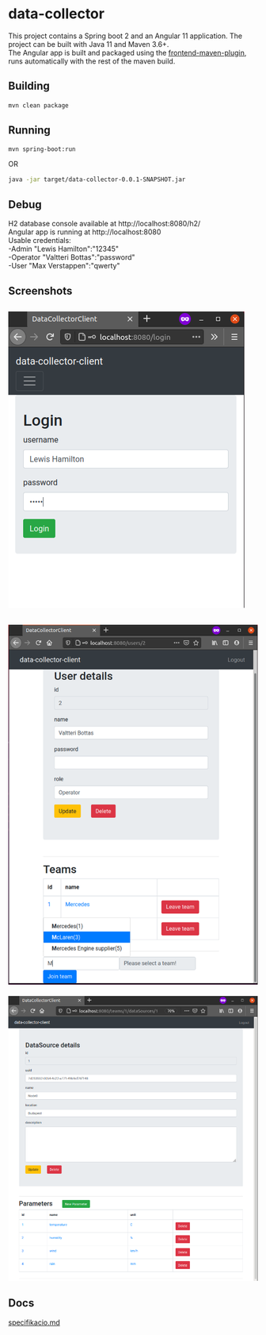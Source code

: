 # data-collector

This project contains a Spring boot 2 and an Angular 11 application. The project can be built with Java 11 and Maven 3.6+.  
The Angular app is built and packaged using the [frontend-maven-plugin](https://github.com/eirslett/frontend-maven-plugin), runs automatically with the rest of the maven build.

## Building

```bash
mvn clean package
```

## Running

```
mvn spring-boot:run
```
OR

```bash
java -jar target/data-collector-0.0.1-SNAPSHOT.jar
```

## Debug

H2 database console available at http://localhost:8080/h2/  
Angular app is running at http://localhost:8080  
Usable credentials:  
-Admin "Lewis Hamilton":"12345"  
-Operator "Valtteri Bottas":"password"  
-User "Max Verstappen":"qwerty"  

## Screenshots  

![login](documents/screenshots/login.png "login")  
---
![user](documents/screenshots/user.png "login")  
---
![datasource](documents/screenshots/datasource.png "login")  
 
## Docs

[specifikacio.md](./documents/specifikacio/specifikacio.md)
